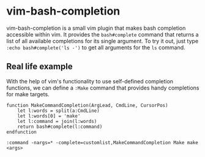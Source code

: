 vim-bash-completion
===================

vim-bash-completion is a small vim plugin that makes bash completion accessible within vim. It provides the `bash#complete` command that returns a list of all available completions for its single argument. To try it out, just type `:echo bash#complete('ls -')` to get all arguments for the `ls` command. 

Real life example
-----------------

With the help of vim's functionality to use self-defined completion functions, we can define a `:Make` command that provides handy completions for make targets.

```vim
function MakeCommandCompletion(ArgLead, CmdLine, CursorPos)
    let l:words = split(a:CmdLine)
    let l:words[0] = 'make'
    let l:command = join(l:words)
    return bash#complete(l:command)
endfunction

:command -nargs=* -complete=customlist,MakeCommandCompletion Make make <args>
```

